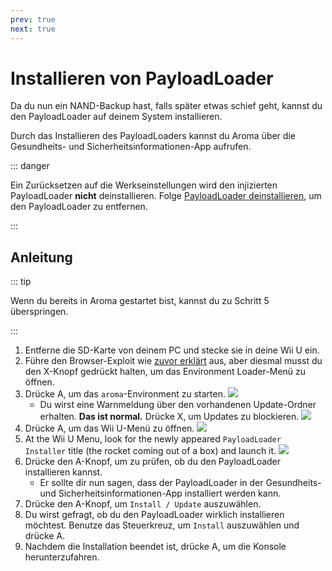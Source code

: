 ```yaml
---
prev: true
next: true
---
```


# Installieren von PayloadLoader

Da du nun ein NAND-Backup hast, falls später etwas schief geht, kannst du den PayloadLoader auf deinem System installieren.

Durch das Installieren des PayloadLoaders kannst du Aroma über die Gesundheits- und Sicherheitsinformationen-App aufrufen.

::: danger

Ein Zurücksetzen auf die Werkseinstellungen wird den injizierten PayloadLoader **nicht** deinstallieren. Folge [PayloadLoader deinstallieren](../uninstall-payloadloader), um den PayloadLoader zu entfernen.

:::

## Anleitung

::: tip

Wenn du bereits in Aroma gestartet bist, kannst du zu Schritt 5 überspringen.

:::

1. Entferne die SD-Karte von deinem PC und stecke sie in deine Wii U ein.
2. Führe den Browser-Exploit wie [zuvor erklärt](browser-exploit) aus, aber diesmal musst du den X-Knopf gedrückt halten, um das Environment Loader-Menü zu öffnen.
3. Drücke A, um das `aroma`-Environment zu starten.
    ![](/assets/img/guide/EL.png)
    - Du wirst eine Warnmeldung über den vorhandenen Update-Ordner erhalten. **Das ist normal.** Drücke X, um Updates zu blockieren.
        ![](/assets/img/guide/Warn.png)
4. Drücke A, um das Wii U-Menü zu öffnen.
    ![](/assets/img/guide/ABM.png)
5. At the Wii U Menu, look for the newly appeared `PayloadLoader Installer` title (the rocket coming out of a box) and launch it.
    ![](/assets/img/guide/PLLI.png)
6. Drücke den A-Knopf, um zu prüfen, ob du den PayloadLoader installieren kannst.
    - Er sollte dir nun sagen, dass der PayloadLoader in der Gesundheits- und Sicherheitsinformationen-App installiert werden kann.
7. Drücke den A-Knopf, um `Install / Update` auszuwählen.
8. Du wirst gefragt, ob du den PayloadLoader wirklich installieren möchtest. Benutze das Steuerkreuz, um `Install` auszuwählen und drücke A.
9. Nachdem die Installation beendet ist, drücke A, um die Konsole herunterzufahren.
